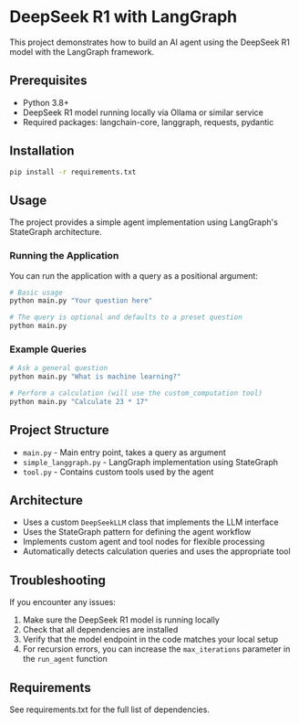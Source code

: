 # DeepSeek R1 with LangGraph

This project demonstrates how to build an AI agent using the DeepSeek R1 model with the LangGraph framework.

## Prerequisites

- Python 3.8+
- DeepSeek R1 model running locally via Ollama or similar service
- Required packages: langchain-core, langgraph, requests, pydantic

## Installation

```bash
pip install -r requirements.txt
```

## Usage

The project provides a simple agent implementation using LangGraph's StateGraph architecture.

### Running the Application

You can run the application with a query as a positional argument:

```bash
# Basic usage
python main.py "Your question here"

# The query is optional and defaults to a preset question
python main.py
```

### Example Queries

```bash
# Ask a general question
python main.py "What is machine learning?"

# Perform a calculation (will use the custom_computation tool)
python main.py "Calculate 23 * 17"
```

## Project Structure

- `main.py` - Main entry point, takes a query as argument
- `simple_langgraph.py` - LangGraph implementation using StateGraph
- `tool.py` - Contains custom tools used by the agent

## Architecture

- Uses a custom `DeepSeekLLM` class that implements the LLM interface
- Uses the StateGraph pattern for defining the agent workflow
- Implements custom agent and tool nodes for flexible processing
- Automatically detects calculation queries and uses the appropriate tool

## Troubleshooting

If you encounter any issues:

1. Make sure the DeepSeek R1 model is running locally
2. Check that all dependencies are installed
3. Verify that the model endpoint in the code matches your local setup
4. For recursion errors, you can increase the `max_iterations` parameter in the `run_agent` function

## Requirements

See requirements.txt for the full list of dependencies.
